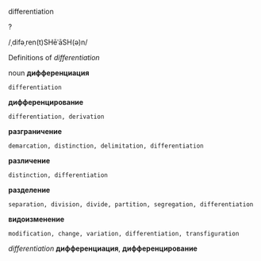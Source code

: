 differentiation

?

/ˌdifəˌren(t)SHēˈāSH(ə)n/

Definitions of _differentiation_

noun
**дифференциация**

    differentiation
**дифференцирование**

    differentiation, derivation
**разграничение**

    demarcation, distinction, delimitation, differentiation
**различение**

    distinction, differentiation
**разделение**

    separation, division, divide, partition, segregation, differentiation
**видоизменение**

    modification, change, variation, differentiation, transfiguration

_differentiation_
**дифференциация**, **дифференцирование**
